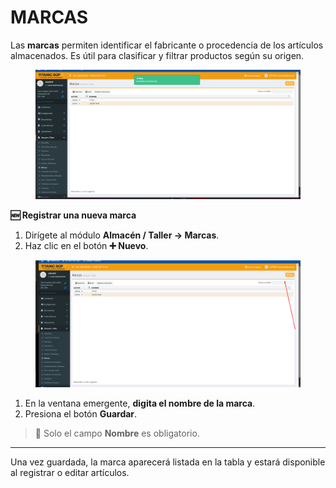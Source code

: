 # MARCAS

Las **marcas** permiten identificar el fabricante o procedencia de los artículos almacenados. Es útil para clasificar y filtrar productos según su origen.

<figure><img src="../../../.gitbook/assets/image (8).png" alt=""><figcaption></figcaption></figure>

**🆕 Registrar una nueva marca**

1. Dirígete al módulo **Almacén / Taller → Marcas**.
2. Haz clic en el botón **➕ Nuevo**.

<figure><img src="../../../.gitbook/assets/image (2) (1).png" alt=""><figcaption></figcaption></figure>

1. En la ventana emergente, **digita el nombre de la marca**.
2. Presiona el botón **Guardar**.

> 📌 Solo el campo **Nombre** es obligatorio.



***

Una vez guardada, la marca aparecerá listada en la tabla y estará disponible al registrar o editar artículos.

